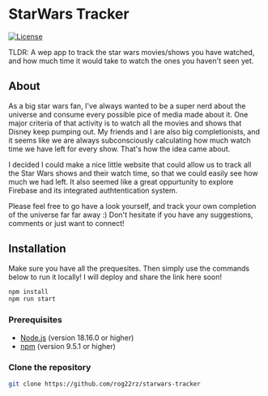 # StarWars Tracker

[![License](https://img.shields.io/badge/license-MIT-brightgreen)](LICENSE)

TLDR: A wep app to track the star wars movies/shows you have watched, and how much time it would take to watch the ones you haven't seen yet. 

## About

As a big star wars fan, I've always wanted to be a super nerd about the universe and consume every possible pice of media made about it. One major criteria of that activity is to watch all the movies and shows that Disney keep pumping out. My friends and I are also big completionists, and it seems like we are always subconsciously calculating how much watch time we have left for every show. That's how the idea came about.

I decided I could make a nice little website that could allow us to track all the Star Wars shows and their watch time, so that we could easily see how much we had left. It also seemed like a great oppurtunity to explore Firebase and its integrated authtentication system. 

Please feel free to go have a look yourself, and track your own completion of the universe far far away :)
Don't hesitate if you have any suggestions, comments or just want to connect!

## Installation

Make sure you have all the prequesites. Then simply use the commands below to run it locally! I will deploy and share the link here soon!

```bash
npm install
npm run start
```

### Prerequisites

- [Node.js](https://nodejs.org) (version 18.16.0 or higher)
- [npm](https://www.npmjs.com/) (version 9.5.1 or higher)

### Clone the repository

```bash
git clone https://github.com/rog22rz/starwars-tracker
